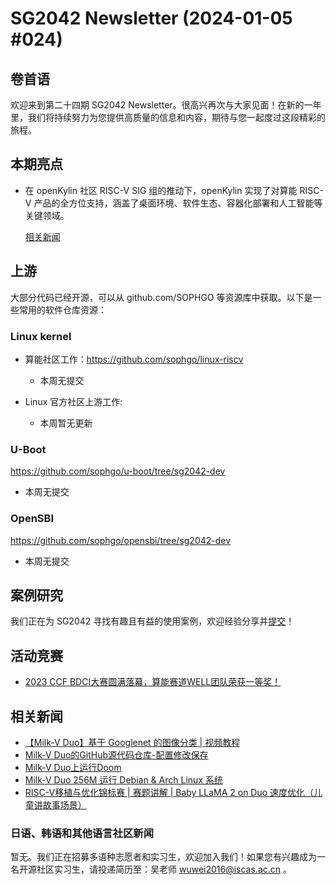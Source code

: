 # SG2042 Newsletter (2024-01-05 #024)

## 卷首语

欢迎来到第二十四期 SG2042 Newsletter。很高兴再次与大家见面！在新的一年里，我们将持续努力为您提供高质量的信息和内容，期待与您一起度过这段精彩的旅程。

## 本期亮点

+ 在 openKylin 社区 RISC-V SIG 组的推动下，openKylin 实现了对算能 RISC-V 产品的全方位支持，涵盖了桌面环境、软件生态、容器化部署和人工智能等关键领域。

  [相关新闻](https://mp.weixin.qq.com/s/7t_lCRJjasINn7KcY8Tmkg)

## 上游


大部分代码已经开源，可以从 github.com/SOPHGO 等资源库中获取。以下是一些常用的软件仓库资源：

### Linux kernel

+ 算能社区工作：https://github.com/sophgo/linux-riscv

  +  本周无提交

+ Linux 官方社区上游工作:

  + 本周暂无更新

### U-Boot

https://github.com/sophgo/u-boot/tree/sg2042-dev

+ 本周无提交

### OpenSBI

https://github.com/sophgo/opensbi/tree/sg2042-dev 

+ 本周无提交

## 案例研究

我们正在为 SG2042 寻找有趣且有益的使用案例，欢迎经验分享并[提交](https://github.com/sophgocommunity/SG2042-Newsletter/pulls)！

## 活动竞赛

+ [2023 CCF BDCI大赛圆满落幕，算能赛道WELL团队荣获一等奖！][event-1]

[event-1]:https://mp.weixin.qq.com/s/XAElmybK_MpzNe-UUVQ8Iw

## 相关新闻

+ [【Milk-V Duo】基于 Googlenet 的图像分类 | 视频教程][news-1]
+ [Milk-V Duo的GitHub源代码仓库-配置修改保存][news-2]
+ [Milk-V Duo上运行Doom][news-3]
+ [Milk-V Duo 256M 运行 Debian & Arch Linux 系统][news-4]
+ [RISC-V移植与优化锦标赛 | 赛题讲解 | Baby LLaMA 2 on Duo 速度优化（儿童讲故事场景）][news-5]

[news-1]:https://www.bilibili.com/video/BV1Wt4y1Z7uQ
[news-2]:https://community.milkv.io/t/milkv-duo/1126
[news-3]:https://twitter.com/DNechitailov/status/1741155189359284239
[news-4]:https://community.milkv.io/t/debian-arch-linux-on-milkv-duo-256m-milkv-duo-256m-debian-arch-linux/1110
[news-5]:https://www.bilibili.com/video/BV1Jg4y1D7Hz


### 日语、韩语和其他语言社区新闻

暂无。我们正在招募多语种志愿者和实习生，欢迎加入我们！如果您有兴趣成为一名开源社区实习生，请投递简历至：吴老师 [wuwei2016@iscas.ac.cn](mailto:wuwei2016@iscas.ac.cn) 。
